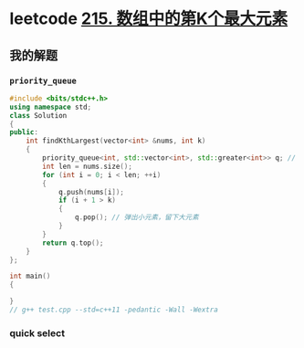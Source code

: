 # leetcode [215. 数组中的第K个最大元素](https://leetcode-cn.com/problems/kth-largest-element-in-an-array/)



## 我的解题

### `priority_queue`

```c++
#include <bits/stdc++.h>
using namespace std;
class Solution
{
public:
	int findKthLargest(vector<int> &nums, int k)
	{
		priority_queue<int, std::vector<int>, std::greater<int>> q; // min heap
		int len = nums.size();
		for (int i = 0; i < len; ++i)
		{
			q.push(nums[i]);
			if (i + 1 > k)
			{
				q.pop(); // 弹出小元素，留下大元素
			}
		}
		return q.top();
	}
};

int main()
{

}
// g++ test.cpp --std=c++11 -pedantic -Wall -Wextra

```

### quick select

